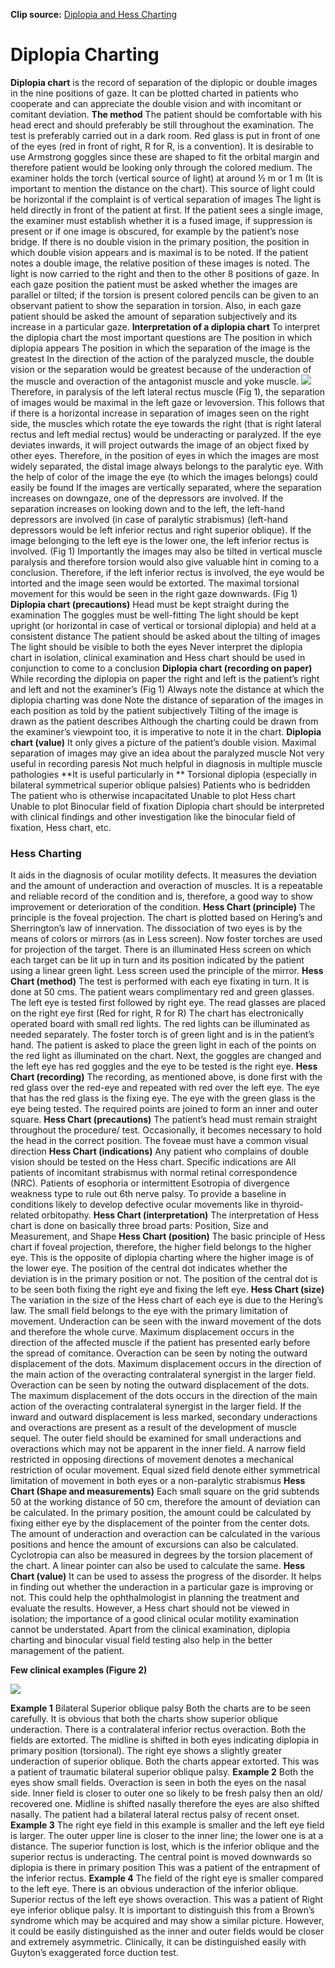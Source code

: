 **Clip source:**
[Diplopia and Hess Charting](http://www.eophtha.com/posts/diplopia-and-hess-charting)
# Diplopia Charting

**Diplopia chart** is the record of separation of the diplopic or double images in the nine positions of gaze. It can be plotted charted in patients who cooperate and can appreciate the double vision and with incomitant or comitant deviation.
**The method**
The patient should be comfortable with his head erect and should preferably be still throughout the examination. The test is preferably carried out in a dark room. Red glass is put in front of one of the eyes (red in front of right, R for R, is a convention). It is desirable to use Armstrong goggles since these are shaped to fit the orbital margin and therefore patient would be looking only through the colored medium. The examiner holds the torch (vertical source of light) at around ½ m or 1 m (It is important to mention the distance on the chart). This source of light could be horizontal if the complaint is of vertical separation of images
The light is held directly in front of the patient at first.
If the patient sees a single image, the examiner must establish whether it is a fused image, if suppression is present or if one image is obscured, for example by the patient’s nose bridge. If there is no double vision in the primary position, the position in which double vision appears and is maximal is to be noted.
If the patient notes a double image, the relative position of these images is noted. The light is now carried to the right and then to the other 8 positions of gaze. In each gaze position the patient must be asked whether the images are parallel or tilted; if the torsion is present colored pencils can be given to an observant patient to show the separation in torsion. Also, in each gaze patient should be asked the amount of separation subjectively and its increase in a particular gaze.
**Interpretation of a diplopia chart**
To interpret the diplopia chart the most important questions are
The position in which diplopia appears
The position in which the separation of the image is the greatest
In the direction of the action of the paralyzed muscle, the double vision or the separation would be greatest because of the underaction of the muscle and overaction of the antagonist muscle and yoke muscle.
![](http://eophtha.com/assets/ckeditor/uploads/15876452035135342535ea18b1382133.jpg)
Therefore, in paralysis of the left lateral rectus muscle (Fig 1), the separation of images would be maximal in the left gaze or levoversion. This follows that if there is a horizontal increase in separation of images seen on the right side, the muscles which rotate the eye towards the right (that is right lateral rectus and left medial rectus) would be underacting or paralyzed. If the eye deviates inwards, it will project outwards the image of an object fixed by other eyes. Therefore, in the position of eyes in which the images are most widely separated, the distal image always belongs to the paralytic eye. With the help of color of the image the eye (to which the images belongs) could easily be found
If the images are vertically separated, where the separation increases on downgaze, one of the depressors are involved. If the separation increases on looking down and to the left, the left-hand depressors are involved (in case of paralytic strabismus) (left-hand depressors would be left inferior rectus and right superior oblique). If the image belonging to the left eye is the lower one, the left inferior rectus is involved. (Fig 1)
Importantly the images may also be tilted in vertical muscle paralysis and therefore torsion would also give valuable hint in coming to a conclusion. Therefore, if the left inferior rectus is involved, the eye would be intorted and the image seen would be extorted. The maximal torsional movement for this would be seen in the right gaze downwards. (Fig 1)
**Diplopia chart (precautions)**
Head must be kept straight during the examination
The goggles must be well-fitting
The light should be kept upright (or horizontal in case of vertical or torsional diplopia) and held at a consistent distance
The patient should be asked about the tilting of images
The light should be visible to both the eyes
Never interpret the diplopia chart in isolation, clinical examination and Hess chart should be used in conjunction to come to a conclusion
**Diplopia chart (recording on paper)**
While recording the diplopia on paper the right and left is the patient’s right and left and not the examiner’s (Fig 1)
Always note the distance at which the diplopia charting was done
Note the distance of separation of the images in each position as told by the patient subjectively
Tilting of the image is drawn as the patient describes
Although the charting could be drawn from the examiner’s viewpoint too, it is imperative to note it in the chart.
**Diplopia chart (value)**
It only gives a picture of the patient’s double vision.
Maximal separation of images may give an idea about the paralyzed muscle
Not very useful in recording paresis
Not much helpful in diagnosis in multiple muscle pathologies
**It is useful particularly in **
Torsional diplopia (especially in bilateral symmetrical superior oblique palsies)
Patients who is bedridden
The patient who is otherwise incapacitated
Unable to plot Hess chart
Unable to plot Binocular field of fixation
Diplopia chart should be interpreted with clinical findings and other investigation like the binocular field of fixation, Hess chart, etc.
### Hess Charting
It aids in the diagnosis of ocular motility defects. It measures the deviation and the amount of underaction and overaction of muscles. It is a repeatable and reliable record of the condition and is, therefore, a good way to show improvement or deterioration of the condition.
**Hess Chart (principle)**
The principle is the foveal projection. The chart is plotted based on Hering’s and Sherrington’s law of innervation. The dissociation of two eyes is by the means of colors or mirrors (as in Less screen). Now foster torches are used for projection of the target.
There is an illuminated Hess screen on which each target can be lit up in turn and its position indicated by the patient using a linear green light. Less screen used the principle of the mirror.
**Hess Chart (method)**
The test is performed with each eye fixating in turn. It is done at 50 cms. The patient wears complimentary red and green glasses. The left eye is tested first followed by right eye. The read glasses are placed on the right eye first (Red for right, R for R)
The chart has electronically operated board
with small red lights. The red lights can be illuminated as needed separately. The foster torch is of green light and is in the patient’s hand. The patient is asked to place the green light in each of the points on the red light as illuminated on the chart. Next, the goggles are changed and the left eye has red goggles and the eye to be tested is the right eye.
**Hess Chart (recording)**
The recording, as mentioned above, is done first with the red glass over the red-eye and repeated with red over the left eye. The eye that has the red glass is the fixing eye. The eye with the green glass is the eye being tested. The required points are joined to form an inner and outer square.
**Hess Chart (precautions)**
The patient’s head must remain straight throughout the procedure/ test. Occasionally, it becomes necessary to hold the head in the correct position. The foveae must have a common visual direction
**Hess Chart (indications)**
Any patient who complains of double vision should be tested on the Hess chart. Specific indications are
All patients of incomitant strabismus with normal retinal correspondence (NRC).
Patients of esophoria or intermittent Esotropia of divergence weakness type to rule out 6th nerve palsy.
To provide a baseline in conditions likely to develop defective ocular movements like in thyroid-related orbitopathy.
**Hess Chart (interpretation)**
The interpretation of Hess chart is done on basically three broad parts: Position, Size and Measurement, and Shape
**Hess Chart (position)**
The basic principle of Hess chart if foveal projection, therefore, the higher field belongs to the higher eye. This is the opposite of diplopia charting where the higher image is of the lower eye. The position of the central dot indicates whether the deviation is in the primary position or not. The position of the central dot is to be seen both fixing the right eye and fixing the left eye.
**Hess Chart (size)**
The variation in the size of the Hess chart of each eye is due to the Hering’s law. The small field belongs to the eye with the primary limitation of movement. Underaction can be seen with the inward movement of the dots and therefore the whole curve. Maximum displacement occurs in the direction of the affected muscle if the patient has presented early before the spread of comitance.
Overaction can be seen by noting the outward displacement of the dots. Maximum displacement occurs in the direction of the main action of the overacting contralateral synergist in the larger field.
Overaction can be seen by noting the outward displacement of the dots. The maximum displacement of the dots occurs in the direction of the main action of the overacting contralateral synergist in the larger field.
If the inward and outward displacement is less marked, secondary underactions and overactions are present as a result of the development of muscle sequel. The outer field should be examined for small underactions and overactions which may not be apparent in the inner field.
A narrow field restricted in opposing directions of movement denotes a mechanical restriction of ocular movement. Equal sized field denote either symmetrical limitation of movement in both eyes or a non-paralytic strabismus
**Hess Chart (Shape and measurements)**
Each small square on the grid subtends 50 at the working distance of 50 cm, therefore the amount of deviation can be calculated. In the primary position, the amount could be calculated by fixing either eye by the displacement of the pointer from the center dots. The amount of underaction and overaction can be calculated in the various positions and hence the amount of excursions can also be calculated. Cyclotropia can also be measured in degrees by the torsion placement of the chart. A linear pointer can also be used to calculate the same.
**Hess Chart (value)**
It can be used to assess the progress of the disorder. It helps in finding out whether the underaction in a particular gaze is improving or not. This could help the ophthalmologist in planning the treatment and evaluate the results. However, a Hess chart should not be viewed in isolation; the importance of a good clinical ocular motility examination cannot be understated. Apart from the clinical examination, diplopia charting and binocular visual field testing also help in the better management of the patient.

**Few clinical examples (Figure 2)**

![](http://eophtha.com/assets/ckeditor/uploads/158764525516427246745ea18b4776748.jpg)

**Example 1**
Bilateral Superior oblique palsy
Both the charts are to be seen carefully. It is obvious that both the charts show superior oblique underaction. There is a contralateral inferior rectus overaction. Both the fields are extorted. The midline is shifted in both eyes indicating diplopia in primary position (torsional). The right eye shows a slightly greater underaction of superior oblique.
Both the charts appear extorted. This was a patient of traumatic bilateral superior oblique palsy.
**Example 2**
Both the eyes show small fields. Overaction is seen in both the eyes on the nasal side. Inner field is closer to outer one so likely to be fresh palsy then an old/ recovered one. Midline is shifted nasally therefore the eyes are also shifted nasally. The patient had a bilateral lateral rectus palsy of recent onset.
**Example 3**
The right eye field in this example is smaller and the left eye field is larger. The outer upper line is closer to the inner line; the lower one is at a distance. The superior function is lost, which is the inferior oblique and the superior rectus is underacting. The central point is moved downwards so diplopia is there in primary position
This was a patient of the entrapment of the inferior rectus.
**Example 4**
The field of the right eye is smaller compared to the left eye. There is an obvious underaction of the inferior oblique. Superior rectus of the left eye shows overaction. This was a patient of Right eye inferior oblique palsy. It is important to distinguish this from a Brown’s syndrome which may be acquired and may show a similar picture. However, it could be easily distinguished as the inner and outer fields would be closer and extremely asymmetric. Clinically, it can be distinguished easily with Guyton’s exaggerated force duction test.
